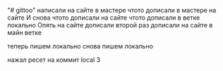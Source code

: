 "# gittoo" написали на сайте в мастере
чтото дописали в мастере на сайте
И снова чтото дописали на сайте
чтото дописали в ветке локально
Опять на сайте дописали
второй раз дописали на сайте в майн ветке

теперь пишем локально
снова пишем локально

нажал ресет на коммит local 3

